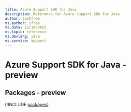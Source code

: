 ```yaml
---
title: Azure Support SDK for Java
description: Reference for Azure Support SDK for Java
author: joshfree
ms.author: jfree
ms.data: 12/10/2022
ms.topic: reference
ms.devlang: java
ms.service: support
---
```

# Azure Support SDK for Java - preview
## Packages - preview
[!INCLUDE [packages](support-index.md)]